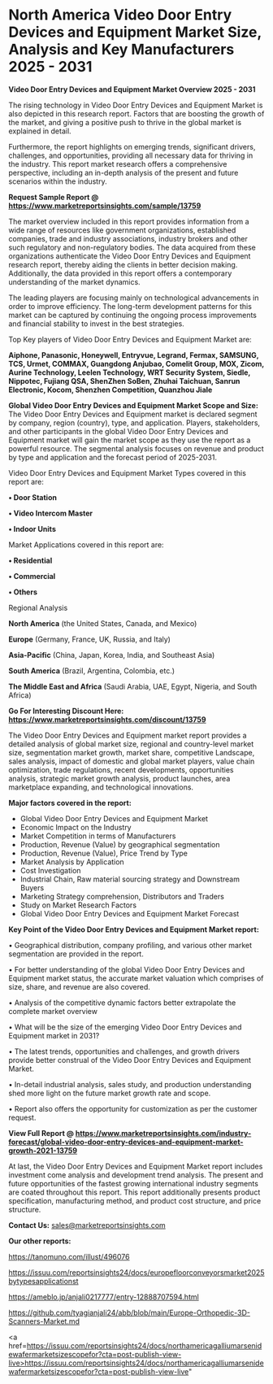 # North America Video Door Entry Devices and Equipment Market Size, Analysis and Key Manufacturers 2025 - 2031

<Strong> Video Door Entry Devices and Equipment Market Overview 2025 - 2031</strong>

The rising technology in Video Door Entry Devices and Equipment Market is also depicted in this research report. Factors that are boosting the growth of the market, and giving a positive push to thrive in the global market is explained in detail.

Furthermore, the report highlights on emerging trends, significant drivers, challenges, and opportunities, providing all necessary data for thriving in the industry. This report market research offers a comprehensive perspective, including an in-depth analysis of the present and future scenarios within the industry.

<strong>Request Sample Report @ <a href=https://www.marketreportsinsights.com/sample/13759>https://www.marketreportsinsights.com/sample/13759</a></strong>

The market overview included in this report provides information from a wide range of resources like government organizations, established companies, trade and industry associations, industry brokers and other such regulatory and non-regulatory bodies. The data acquired from these organizations authenticate the Video Door Entry Devices and Equipment research report, thereby aiding the clients in better decision making. Additionally, the data provided in this report offers a contemporary understanding of the market dynamics.

The leading players are focusing mainly on technological advancements in order to improve efficiency. The long-term development patterns for this market can be captured by continuing the ongoing process improvements and financial stability to invest in the best strategies.

Top Key players of Video Door Entry Devices and Equipment Market are:

<strong>Aiphone, Panasonic, Honeywell, Entryvue, Legrand, Fermax, SAMSUNG, TCS, Urmet, COMMAX, Guangdong Anjubao, Comelit Group, MOX, Zicom, Aurine Technology, Leelen Technology, WRT Security System, Siedle, Nippotec, Fujiang QSA, ShenZhen SoBen, Zhuhai Taichuan, Sanrun Electronic, Kocom, Shenzhen Competition, Quanzhou Jiale</strong>

<strong><b>Global Video Door Entry Devices and Equipment Market Scope and Size:</b></strong>
The Video Door Entry Devices and Equipment market is declared segment by company, region (country), type, and application. Players, stakeholders, and other participants in the global Video Door Entry Devices and Equipment market will gain the market scope as they use the report as a powerful resource. The segmental analysis focuses on revenue and product by type and application and the forecast period of 2025-2031.

Video Door Entry Devices and Equipment Market Types covered in this report are:

<strong>• Door Station

• Video Intercom Master

• Indoor Units</strong>

Market Applications covered in this report are:

<strong>• Residential

• Commercial

• Others</strong> 

Regional Analysis

<strong>North America</strong> (the United States, Canada, and Mexico)

<strong>Europe</strong> (Germany, France, UK, Russia, and Italy)

<strong>Asia-Pacific</strong> (China, Japan, Korea, India, and Southeast Asia)

<strong>South America</strong> (Brazil, Argentina, Colombia, etc.)

<strong>The Middle East and Africa</strong> (Saudi Arabia, UAE, Egypt, Nigeria, and South Africa)

<strong>Go For Interesting Discount Here: <a href=https://www.marketreportsinsights.com/discount/13759>https://www.marketreportsinsights.com/discount/13759</a></strong>

The Video Door Entry Devices and Equipment market report provides a detailed analysis of global market size, regional and country-level market size, segmentation market growth, market share, competitive Landscape, sales analysis, impact of domestic and global market players, value chain optimization, trade regulations, recent developments, opportunities analysis, strategic market growth analysis, product launches, area marketplace expanding, and technological innovations.

<strong><b>Major factors covered in the report:</b></strong>
<ul>
  <li>Global Video Door Entry Devices and Equipment Market </li>
  <li>Economic Impact on the Industry</li>
  <li>Market Competition in terms of Manufacturers</li>
  <li>Production, Revenue (Value) by geographical segmentation</li>
  <li>Production, Revenue (Value), Price Trend by Type</li>
  <li>Market Analysis by Application</li>
  <li>Cost Investigation</li>
  <li>Industrial Chain, Raw material sourcing strategy and Downstream Buyers</li>
  <li>Marketing Strategy comprehension, Distributors and Traders</li>
  <li>Study on Market Research Factors</li>
  <li>Global Video Door Entry Devices and Equipment Market Forecast</li>
</ul>

<strong><b>Key Point of the Video Door Entry Devices and Equipment Market report:</b></strong>

• Geographical distribution, company profiling, and various other market segmentation are provided in the report.

• For better understanding of the global Video Door Entry Devices and Equipment market status, the accurate market valuation which comprises of size, share, and revenue are also covered.

• Analysis of the competitive dynamic factors better extrapolate the complete market overview

• What will be the size of the emerging Video Door Entry Devices and Equipment market in 2031?

• The latest trends, opportunities and challenges, and growth drivers provide better construal of the Video Door Entry Devices and Equipment Market.

• In-detail industrial analysis, sales study, and production understanding shed more light on the future market growth rate and scope.

• Report also offers the opportunity for customization as per the customer request.

<strong><b>View Full Report @ <a href=https://www.marketreportsinsights.com/industry-forecast/global-video-door-entry-devices-and-equipment-market-growth-2021-13759>https://www.marketreportsinsights.com/industry-forecast/global-video-door-entry-devices-and-equipment-market-growth-2021-13759</a></b></strong>


At last, the Video Door Entry Devices and Equipment Market report includes investment come analysis and development trend analysis. The present and future opportunities of the fastest growing international industry segments are coated throughout this report. This report additionally presents product specification, manufacturing method, and product cost structure, and price structure.

<strong>Contact Us:</strong>
sales@marketreportsinsights.com

<strong>Our other reports:</strong>

<a href=https://tanomuno.com/illust/496076>https://tanomuno.com/illust/496076</a>

<a href=https://issuu.com/reportsinsights24/docs/europefloorconveyorsmarket2025bytypesapplicationst>https://issuu.com/reportsinsights24/docs/europefloorconveyorsmarket2025bytypesapplicationst</a>

<a href=https://ameblo.jp/anjali0217777/entry-12888707594.html>https://ameblo.jp/anjali0217777/entry-12888707594.html</a>

<a href=https://github.com/tyagianjali24/abb/blob/main/Europe-Orthopedic-3D-Scanners-Market.md>https://github.com/tyagianjali24/abb/blob/main/Europe-Orthopedic-3D-Scanners-Market.md</a>

<a href=https://issuu.com/reportsinsights24/docs/northamericagalliumarsenidewafermarketsizescopefor?cta=post-publish-view-live>https://issuu.com/reportsinsights24/docs/northamericagalliumarsenidewafermarketsizescopefor?cta=post-publish-view-live</a>"
